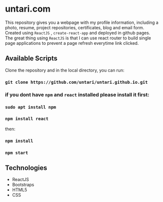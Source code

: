 # untari.com

 
This repository gives you a webpage with my profile information, including a photo, resume, project repositories, certificates, blog and email form.
Created using `ReactJS` , `create-react-app` and deployed in github pages. The great thing using `ReactJS` is that I can use react router to build single page applications to prevent a page refresh everytime link clicked.

## Available Scripts

Clone the repository and in the local directory, you can run:
### `git clone https://github.com/untari/untari.github.io.git`
### if you dont have `npm` and `react` installed please install it first: 
### `sudo apt install npm`
### `npm install react`
then: 
### `npm install`
### `npm start`

## Technologies
* ReactJS
* Bootstraps
* HTML5
* CSS
